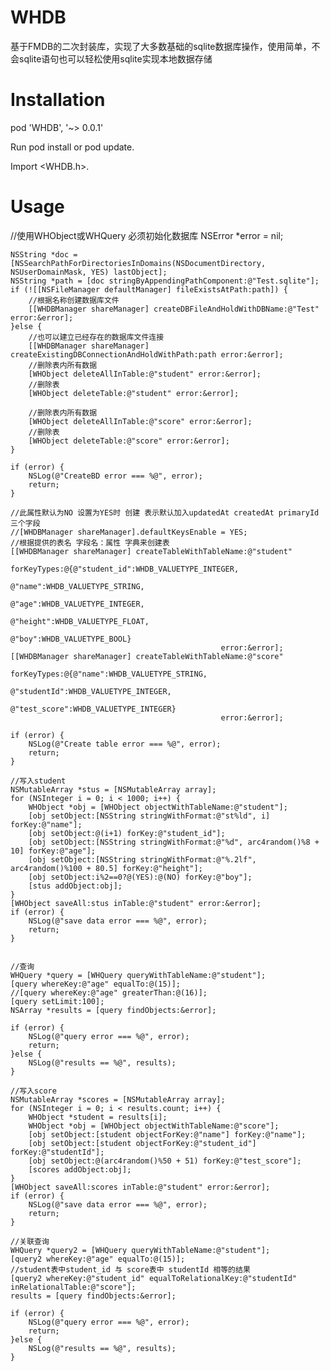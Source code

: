 # WHDB
基于FMDB的二次封装库，实现了大多数基础的sqlite数据库操作，使用简单，不会sqlite语句也可以轻松使用sqlite实现本地数据存储

# Installation

pod 'WHDB', '~> 0.0.1'

Run pod install or pod update.

Import <WHDB.h>.

#
# Usage

//使用WHObject或WHQuery 必须初始化数据库
    NSError *error = nil;
    
    NSString *doc = [NSSearchPathForDirectoriesInDomains(NSDocumentDirectory, NSUserDomainMask, YES) lastObject];
    NSString *path = [doc stringByAppendingPathComponent:@"Test.sqlite"];
    if (![[NSFileManager defaultManager] fileExistsAtPath:path]) {
        //根据名称创建数据库文件
        [[WHDBManager shareManager] createDBFileAndHoldWithDBName:@"Test" error:&error];
    }else {
        //也可以建立已经存在的数据库文件连接
        [[WHDBManager shareManager] createExistingDBConnectionAndHoldWithPath:path error:&error];
        //删除表内所有数据
        [WHObject deleteAllInTable:@"student" error:&error];
        //删除表
        [WHObject deleteTable:@"student" error:&error];
        
        //删除表内所有数据
        [WHObject deleteAllInTable:@"score" error:&error];
        //删除表
        [WHObject deleteTable:@"score" error:&error];
    }
    
    if (error) {
        NSLog(@"CreateBD error === %@", error);
        return;
    }
    
    //此属性默认为NO 设置为YES时 创建 表示默认加入updatedAt createdAt primaryId三个字段
    //[WHDBManager shareManager].defaultKeysEnable = YES;
    //根据提供的表名 字段名：属性 字典来创建表
    [[WHDBManager shareManager] createTableWithTableName:@"student"
                                             forKeyTypes:@{@"student_id":WHDB_VALUETYPE_INTEGER,
                                                           @"name":WHDB_VALUETYPE_STRING,
                                                           @"age":WHDB_VALUETYPE_INTEGER,
                                                           @"height":WHDB_VALUETYPE_FLOAT,
                                                           @"boy":WHDB_VALUETYPE_BOOL}
                                                   error:&error];
    [[WHDBManager shareManager] createTableWithTableName:@"score"
                                             forKeyTypes:@{@"name":WHDB_VALUETYPE_STRING,
                                                           @"studentId":WHDB_VALUETYPE_INTEGER,
                                                           @"test_score":WHDB_VALUETYPE_INTEGER}
                                                   error:&error];
    
    if (error) {
        NSLog(@"Create table error === %@", error);
        return;
    }
    
    //写入student
    NSMutableArray *stus = [NSMutableArray array];
    for (NSInteger i = 0; i < 1000; i++) {
        WHObject *obj = [WHObject objectWithTableName:@"student"];
        [obj setObject:[NSString stringWithFormat:@"st%ld", i] forKey:@"name"];
        [obj setObject:@(i+1) forKey:@"student_id"];
        [obj setObject:[NSString stringWithFormat:@"%d", arc4random()%8 + 10] forKey:@"age"];
        [obj setObject:[NSString stringWithFormat:@"%.2lf", arc4random()%100 + 80.5] forKey:@"height"];
        [obj setObject:i%2==0?@(YES):@(NO) forKey:@"boy"];
        [stus addObject:obj];
    }
    [WHObject saveAll:stus inTable:@"student" error:&error];
    if (error) {
        NSLog(@"save data error === %@", error);
        return;
    }
    
    
    //查询
    WHQuery *query = [WHQuery queryWithTableName:@"student"];
    [query whereKey:@"age" equalTo:@(15)];
    //[query whereKey:@"age" greaterThan:@(16)];
    [query setLimit:100];
    NSArray *results = [query findObjects:&error];
    
    if (error) {
        NSLog(@"query error === %@", error);
        return;
    }else {
        NSLog(@"results == %@", results);
    }
    
    //写入score
    NSMutableArray *scores = [NSMutableArray array];
    for (NSInteger i = 0; i < results.count; i++) {
        WHObject *student = results[i];
        WHObject *obj = [WHObject objectWithTableName:@"score"];
        [obj setObject:[student objectForKey:@"name"] forKey:@"name"];
        [obj setObject:[student objectForKey:@"student_id"] forKey:@"studentId"];
        [obj setObject:@(arc4random()%50 + 51) forKey:@"test_score"];
        [scores addObject:obj];
    }
    [WHObject saveAll:scores inTable:@"student" error:&error];
    if (error) {
        NSLog(@"save data error === %@", error);
        return;
    }
    
    //关联查询
    WHQuery *query2 = [WHQuery queryWithTableName:@"student"];
    [query2 whereKey:@"age" equalTo:@(15)];
    //student表中student_id 与 score表中 studentId 相等的结果
    [query2 whereKey:@"student_id" equalToRelationalKey:@"studentId" inRelationalTable:@"score"];
    results = [query findObjects:&error];
    
    if (error) {
        NSLog(@"query error === %@", error);
        return;
    }else {
        NSLog(@"results == %@", results);
    }

